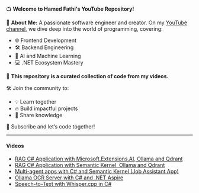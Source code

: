 📺 **Welcome to Hamed Fathi's YouTube Repository!**

🚀 **About Me:**
A passionate software engineer and creator. On my [YouTube channel](https://www.youtube.com/@HamedFathiTech), we dive deep into the world of programming, covering:

* 🌐 Frontend Development
* 🛠️ Backend Engineering
* 🤖 AI and Machine Learning
* 💻 .NET Ecosystem Mastery

🎥 **This repository is a curated collection of code from my videos.**

🛠️ Join the community to:

* 💡 Learn together
* 🔥 Build impactful projects
* 💬 Share knowledge

🔔 Subscribe and let’s code together!

---

#### Videos

- [RAG C# Application with Microsoft.Extensions.AI, Ollama and Qdrant](https://www.youtube.com/watch?v=ujgf9g4ajus)
- [RAG C# Application with Semantic Kernel, Ollama and Qdrant](https://www.youtube.com/watch?v=zISe2jXmrB8&t)
- [Multi-agent apps with C# and Semantic Kernel (Job Assistant App)](https://www.youtube.com/watch?v=MCVMUu1N2Pc)
- [Ollama OCR Server with C# and .NET Aspire](https://www.youtube.com/watch?v=wPLqkuxNzqM)
- [Speech-to-Text with Whisper.cpp in C#](https://www.youtube.com/watch?v=JXot-hCd0wE)
